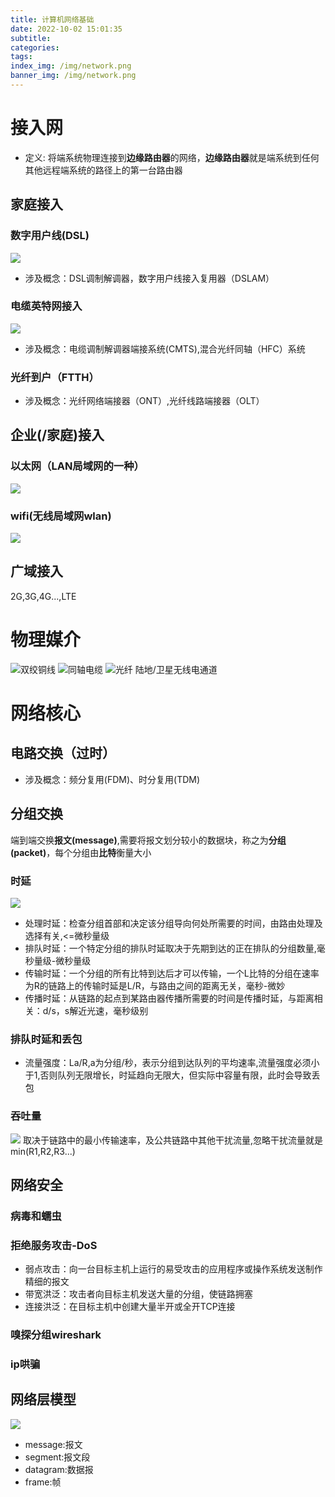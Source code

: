 ```yaml
---
title: 计算机网络基础
date: 2022-10-02 15:01:35
subtitle:
categories:
tags:
index_img: /img/network.png
banner_img: /img/network.png
---
```


# 接入网
- 定义: 将端系统物理连接到**边缘路由器**的网络，**边缘路由器**就是端系统到任何其他远程端系统的路径上的第一台路由器
## 家庭接入
### 数字用户线(DSL)
![](/img/dsl.png)
- 涉及概念：DSL调制解调器，数字用户线接入复用器（DSLAM）
### 电缆英特网接入
![](/img/CIA.png)
- 涉及概念：电缆调制解调器端接系统(CMTS),混合光纤同轴（HFC）系统
### 光纤到户（FTTH）
- 涉及概念：光纤网络端接器（ONT）,光纤线路端接器（OLT）
## 企业(/家庭)接入
### 以太网（LAN局域网的一种）
![](/img/LAN.png)
### wifi(无线局域网wlan)
![](/img/wireless.png)
## 广域接入
2G,3G,4G...,LTE
# 物理媒介
![双绞铜线](/img/tp.png)
![同轴电缆](/img/cable.png)
![光纤](/img/fiber.png)
陆地/卫星无线电通道
# 网络核心
## 电路交换（过时）
- 涉及概念：频分复用(FDM)、时分复用(TDM)
## 分组交换
端到端交换**报文(message)**,需要将报文划分较小的数据块，称之为**分组(packet)**，每个分组由**比特**衡量大小
### 时延
![](/img/delay.png)
- 处理时延：检查分组首部和决定该分组导向何处所需要的时间，由路由处理及选择有关,<=微秒量级
- 排队时延：一个特定分组的排队时延取决于先期到达的正在排队的分组数量,毫秒量级-微秒量级
- 传输时延：一个分组的所有比特到达后才可以传输，一个L比特的分组在速率为R的链路上的传输时延是L/R，与路由之间的距离无关，毫秒-微妙
- 传播时延：从链路的起点到某路由器传播所需要的时间是传播时延，与距离相关：d/s，s解近光速，毫秒级别
### 排队时延和丢包
- 流量强度：La/R,a为分组/秒，表示分组到达队列的平均速率,流量强度必须小于1,否则队列无限增长，时延趋向无限大，但实际中容量有限，此时会导致丢包
### 吞吐量
![](/img/througput.png)
取决于链路中的最小传输速率，及公共链路中其他干扰流量,忽略干扰流量就是min(R1,R2,R3...)
## 网络安全
### 病毒和蠕虫
### 拒绝服务攻击-DoS
- 弱点攻击：向一台目标主机上运行的易受攻击的应用程序或操作系统发送制作精细的报文
- 带宽洪泛：攻击者向目标主机发送大量的分组，使链路拥塞
- 连接洪泛：在目标主机中创建大量半开或全开TCP连接
### 嗅探分组wireshark
### ip哄骗
## 网络层模型
![](/img/layer.png)
- message:报文
- segment:报文段
- datagram:数据报
- frame:帧
